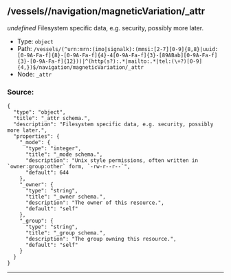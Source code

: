 ## /vessels/<RegExp>/navigation/magneticVariation/_attr

*undefined*
Filesystem specific data, e.g. security, possibly more later.

* Type: `object`
* Path: `/vessels/(^urn:mrn:(imo|signalk):(mmsi:[2-7][0-9]{8,8}|uuid:[0-9A-Fa-f]{8}-[0-9A-Fa-f]{4}-4[0-9A-Fa-f]{3}-[89ABab][0-9A-Fa-f]{3}-[0-9A-Fa-f]{12}))|^(http(s?):.*|mailto:.*|tel:(\+?)[0-9]{4,})$/navigation/magneticVariation/_attr`
* Node: `_attr`

### Source:
```
{
  "type": "object",
  "title": "_attr schema.",
  "description": "Filesystem specific data, e.g. security, possibly more later.",
  "properties": {
    "_mode": {
      "type": "integer",
      "title": "_mode schema.",
      "description": "Unix style permissions, often written in `owner:group:other` form, `-rw-r--r--`",
      "default": 644
    },
    "_owner": {
      "type": "string",
      "title": "_owner schema.",
      "description": "The owner of this resource.",
      "default": "self"
    },
    "_group": {
      "type": "string",
      "title": "_group schema.",
      "description": "The group owning this resource.",
      "default": "self"
    }
  }
}
```

---
